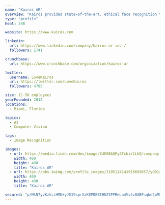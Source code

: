 ```yaml
---
name: "Kairos AR"
overview: "Kairos provides state-of-the-art, ethical face recognition to developers and businesses worldwide."
type: "profile"
heat: 348

website: https://www.kairos.com

linkedin:
  url: https://www.linkedin.com/company/kairos-ar-inc-/
  followers: 1741

crunchbase:
  url: https://www.crunchbase.com/organization/kairos-ar

twitter:
  username: LoveKairos
  url: https://twitter.com/LoveKairos
  followers: 4705

size: 11-50 employees
yearFounded: 2012
locations:
  - Miami, Florida

topics:
  - AI
  - Computer Vision

tags:
  - Image Recognition

images:
  - url: https://media.licdn.com/dms/image/C4E0BAQFySTcbir1LkQ/company-logo_400_400/0?e=1582156800&v=beta&t=8tbCxCuZ6ZkI4_7Lp15rHzlpmoAFAEJ8LlY4qgdnVB4
    width: 400
    height: 400
    title: "Kairos AR"
  - url: https://pbs.twimg.com/profile_images/1105124141915693057/yO91xNJ9_400x400.png
    width: 400
    height: 400
    title: "Kairos AR"

secured: "p/MkN7yvKzkciHMU+yJS19sprXzKBPDB8IHNZSPPReLu4Vv4c8ABPaqbe2pMkMP9zWSuQUPIMRwXftrajeAeEhhT0AJYlFH7/omx3LFvJLU5AcuNcjUfbAcEtjvVgNuijreyavojrxDzOEUrC/5blVDHP+hC3g2JFnEnnmYidzb/xxRefLBYGD5Kp7JsocdZqb9LaK4ZDXj0WQKp10ctZS3cNpQQfaYGj4fSKSm4ERHvHUm0JDtjgUgr4c1g1SPExEMd5P5xZzG+V9H/xd1CSZcx4SnsLgl+NVlHh7PlsQHMzYF8v7OYsZ2WRbK/RvXa;vvfG2C9qiWhbozQh8BOp9g=="
---
```


